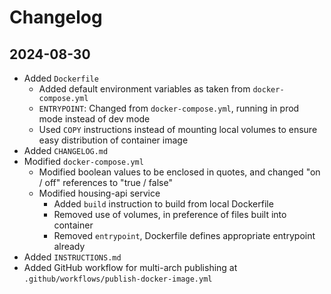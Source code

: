# Changelog

## 2024-08-30

 * Added `Dockerfile`
   * Added default environment variables as taken from `docker-compose.yml`
   * `ENTRYPOINT`: Changed from `docker-compose.yml`, running in prod mode instead of dev mode
   * Used `COPY` instructions instead of mounting local volumes to ensure easy distribution of container image
 * Added `CHANGELOG.md`
 * Modified `docker-compose.yml`
   * Modified boolean values to be enclosed in quotes, and changed "on / off" references to "true / false"
   * Modified housing-api service
      * Added `build` instruction to build from local Dockerfile
      * Removed use of volumes, in preference of files built into container
      * Removed `entrypoint`, Dockerfile defines appropriate entrypoint already
 * Added `INSTRUCTIONS.md`
 * Added GitHub workflow for multi-arch publishing at `.github/workflows/publish-docker-image.yml`